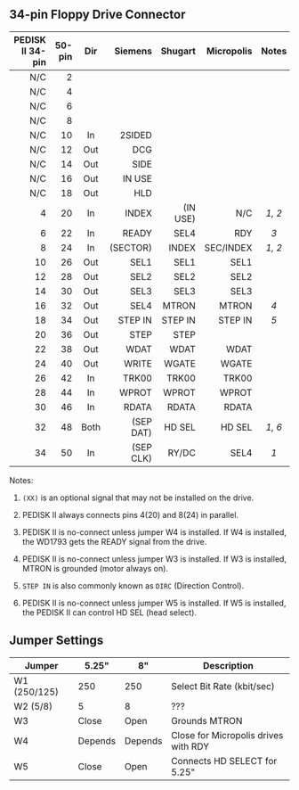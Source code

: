 34-pin Floppy Drive Connector
-----------------------------

| PEDISK II 34-pin | 50-pin |Dir  |Siemens   | Shugart | Micropolis | Notes |
|-----------------:|-------:|:---:|---------:|--------:|-----------:|:-----:|
| N/C              | 2      |     |          |         |            |       |
| N/C              | 4      |     |          |         |            |       |
| N/C              | 6      |     |          |         |            |       |
| N/C              | 8      |     |          |         |            |       |
| N/C              | 10     | In  | 2SIDED   |         |            |       |
| N/C              | 12     | Out | DCG      |         |            |       |
| N/C              | 14     | Out | SIDE     |         |            |       |
| N/C              | 16     | Out | IN USE   |         |            |       |
| N/C              | 18     | Out | HLD      |         |            |       |
| 4                | 20     | In  | INDEX    | (IN USE)| N/C        | *1, 2*|
| 6                | 22     | In  | READY    | SEL4    | RDY        | *3*   |
| 8                | 24     | In  | (SECTOR) | INDEX   | SEC/INDEX  | *1, 2*|
| 10               | 26     | Out | SEL1     | SEL1    | SEL1       |       |
| 12               | 28     | Out | SEL2     | SEL2    | SEL2       |       |
| 14               | 30     | Out | SEL3     | SEL3    | SEL3       |       |
| 16               | 32     | Out | SEL4     | MTRON   | MTRON      | *4*   |
| 18               | 34     | Out | STEP IN  | STEP IN | STEP IN    | *5*   |
| 20               | 36     | Out | STEP     | STEP    |            |       |
| 22               | 38     | Out | WDAT     | WDAT    | WDAT       |       |
| 24               | 40     | Out | WRITE    | WGATE   | WGATE      |       |
| 26               | 42     | In  | TRK00    | TRK00   | TRK00      |       |
| 28               | 44     | In  | WPROT    | WPROT   | WPROT      |       |
| 30               | 46     | In  | RDATA    | RDATA   | RDATA      |       |
| 32               | 48     | Both| (SEP DAT)| HD SEL  | HD SEL     | *1, 6*|
| 34               | 50     | In  | (SEP CLK)| RY/DC   | SEL4       | *1*   |

Notes:

1. `(XX)` is an optional signal that may not be installed on the drive.

2. PEDISK II always connects pins 4(20) and 8(24) in parallel.

3. PEDISK II is no-connect unless jumper W4 is installed.  If W4 is installed,
   the WD1793 gets the READY signal from the drive.

4. PEDISK II is no-connect unless jumper W3 is installed.  If W3 is installed,
   MTRON is grounded (motor always on).

5. `STEP IN` is also commonly known as `DIRC` (Direction Control).

6. PEDISK II is no-connect unless jumper W5 is installed.  If W5 is installed,
   the PEDISK II can control HD SEL (head select).


Jumper Settings
---------------

| Jumper       | 5.25"   | 8"        | Description                          |
|--------------|---------|-----------|--------------------------------------|
| W1 (250/125) | 250     | 250       | Select Bit Rate (kbit/sec)           |  
| W2 (5/8)     | 5       | 8         | ???                                  |
| W3           | Close   | Open      | Grounds MTRON                        |
| W4           | Depends | Depends   | Close for Micropolis drives with RDY |
| W5           | Close   | Open      | Connects HD SELECT for 5.25"         |
